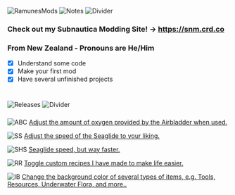 ![RamunesMods](https://i.imgur.com/Lo20FOZ.png)
![Notes](https://i.imgur.com/0C6XZR5.png)
![Divider](https://i.imgur.com/BJctAJs.png)
### Check out my Subnautica Modding Site!  -> https://snm.crd.co
### From New Zealand - Pronouns are He/Him
- [x] Understand some code
- [x] Make your first mod
- [x] Have several unfinished projects

#
![Releases](https://i.imgur.com/AGVkSyh.png)
![Divider](https://i.imgur.com/BJctAJs.png)
###

![ABC](https://i.imgur.com/8B0PID4.png)
[Adjust the amount of oxygen provided by the Airbladder when used.](https://github.com/ramennoodlesxv/BelowZeroMods/files/9596183/AirbladderCapacity_BZ.zip)

![SS](https://i.imgur.com/eSTzLvE.png)
[Adjust the speed of the Seaglide to your liking.](https://github.com/ramennoodlesxv/BelowZeroMods/releases/download/Releases/SeaglideSpeed_BZ.zip)

![SHS](https://i.imgur.com/7dwEN8T.png)
[Seaglide speed, but way faster.](https://github.com/ramennoodlesxv/BelowZeroMods/releases/download/Releases/SeaglideHyperSpeed_BZ.zip)

![RR](https://i.imgur.com/Yho5Qf0.png)
[Toggle custom recipes I have made to make life easier.](https://github.com/ramennoodlesxv/BelowZeroMods/releases/download/Releases/RamunesRecipes_BZ.zip)

![IB](https://i.imgur.com/SvSlAyk.png)
[Change the background color of several types of items, e.g. Tools, Resources, Underwater Flora, and more..](https://github.com/ramennoodlesxv/BelowZeroMods/releases/download/Releases/ItemBackgrounds_BZ.zip)
